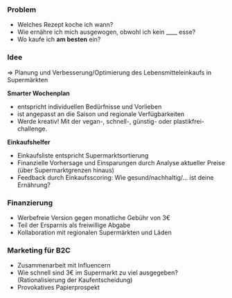### Problem
- Welches Rezept koche ich wann?
- Wie ernähre ich mich ausgewogen, obwohl ich kein ____ esse?
- Wo kaufe ich __am besten__ ein?

### Idee
=> Planung und Verbesserung/Optimierung des Lebensmitteleinkaufs in Supermärkten

__Smarter Wochenplan__
- entspricht individuellen Bedürfnisse und Vorlieben
- ist angepasst an die Saison und regionale Verfügbarkeiten
- Werde kreativ! Mit der vegan-, schnell-, günstig- oder plastikfrei-challenge.

__Einkaufshelfer__
- Einkaufsliste entspricht Supermarktsortierung
- Finanzielle Vorhersage und Einsparungen durch Analyse aktueller Preise (über Supermarktgrenzen hinaus)
- Feedback durch Einkaufsscoring: Wie gesund/nachhaltig/... ist deine Ernährung?

### Finanzierung
- Werbefreie Version gegen monatliche Gebühr von 3€
- Teil der Ersparnis als freiwillige Abgabe
- Kollaboration mit regionalen Supermärkten und Läden

### Marketing für B2C
- Zusammenarbeit mit Influencern
- Wie schnell sind 3€ im Supermarkt zu viel ausgegeben? (Rationalisierung der Kaufentscheidung)
- Provokatives Papierprospekt